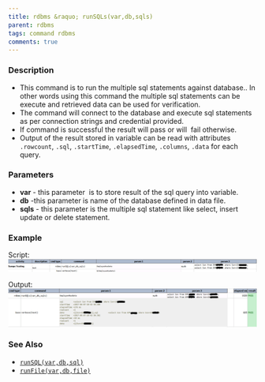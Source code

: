 ```yaml
---
title: rdbms &raquo; runSQLs(var,db,sqls)
parent: rdbms
tags: command rdbms
comments: true
---
```



### Description
- This command is to run the multiple sql statements against database.. In other words using this command the 
  multiple sql statements can be execute and retrieved data can be used for verification.
- The command will connect to the database and execute sql statements as per connection strings and credential provided.
- If command is successful the result will pass or will  fail otherwise.
- Output of the result stored in variable can be read with attributes `.rowcount`, `.sql`, `.startTime`, 
  `.elapsedTime`, `.columns`, `.data` for each query.  


### Parameters
- **var** \- this parameter  is to store result of the sql query into variable.
- **db** \-this parameter is name of the database defined in data file.
- **sqls** \- this parameter is the multiple sql statement like select, insert update or delete statement.


### Example
Script:<br/>
![](image/runSQLs_01.png)

Output:<br/>
![](image/runSQLs_02.png)


### See Also
- [`runSQL(var,db,sql)`](runSQL(var,db,sql))
- [`runFile(var,db,file)`](runFile(var,db,file))